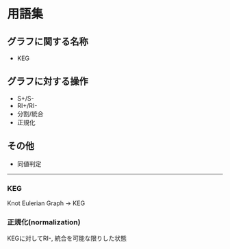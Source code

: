 # 用語集
## グラフに関する名称
+ KEG

## グラフに対する操作
+ S+/S-
+ RI+/RI-
+ 分割/統合
+ 正規化

## その他
+ 同値判定

---
### KEG
Knot Eulerian Graph -> KEG

### 正規化(normalization)
KEGに対してRI-, 統合を可能な限りした状態
